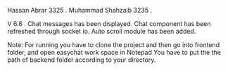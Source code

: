  Hassan Abrar 		3325 .
 Muhammad Shahzaib 	3235 .
 
 V 6.6  .
 Chat messages has been displayed. Chat component has been refreshed through socket io. 
 Auto scroll module has been added.

Note: For running you have to clone the project and then go into frontend folder, and open easychat work space in Notepad
      You have to put the the path of backend folder according to your directory.	